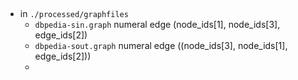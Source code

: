 ## 

- in `./processed/graphfiles`
	- `dbpedia-sin.graph` numeral edge (node_ids[1], node_ids[3], edge_ids[2])
	- `dbpedia-sout.graph` numeral edge ((node_ids[3], node_ids[1], edge_ids[2]))
	- 